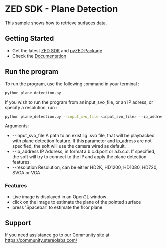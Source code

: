 # ZED SDK - Plane Detection

This sample shows how to retrieve surfaces data.

## Getting Started
 - Get the latest [ZED SDK](https://www.stereolabs.com/developers/release/) and [pyZED Package](https://www.stereolabs.com/docs/app-development/python/install/)
 - Check the [Documentation](https://www.stereolabs.com/docs/)
 
## Run the program

To run the program, use the following command in your terminal : 
```bash
python plane_detection.py
```
If you wish to run the program from an input_svo_file, or an IP adress, or specify a resolution, run : 

```bash
python plane_detection.py --input_svo_file <input_svo_file> --ip_address <ip_address> --resolution <resolution>
```
Arguments: 
  - --input_svo_file A path to an existing .svo file, that will be playbacked with plane detection feature. If this parameter and ip_adress are not specified, the soft will use the camera wired as default.  
  - --ip_address IP Address, in format a.b.c.d:port or a.b.c.d. If specified, the soft will try to connect to the IP and apply the plane detection features. 
  - --resolution Resolution, can be either HD2K, HD1200, HD1080, HD720, SVGA or VGA

### Features
 - Live image is displayed in an OpenGL window
 - click on the image to estimate the plane of the pointed surface
 - press 'Spacebar' to estimate the floor plane

## Support
If you need assistance go to our Community site at https://community.stereolabs.com/